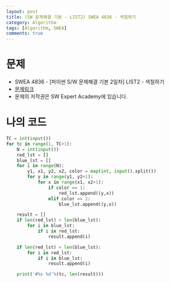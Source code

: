```yaml
---
layout: post
title: (SW 문제해결 기본 - LIST2) SWEA 4836 - 색칠하기
category: Algorithm
tags: [Algorithm, SWEA]
comments: true
---
```




# 문제

-  SWEA 4836 - [파이썬 S/W 문제해결 기본 2일차] LIST2 - 색칠하기
-  [문제링크](https://www.swexpertacademy.com/main/learn/course/subjectDetail.do?courseId=AVuPDN86AAXw5UW6&subjectId=AWOVF-WqqecDFAWg)
-  문제의 저작권은 SW Expert Academy에 있습니다.



# 나의 코드


```python
TC = int(input())
for tc in range(1, TC+1):
    N = int(input())
    red_lst = []
    blue_lst = []
    for i in range(N):
        y1, x1, y2, x2, color = map(int, input().split())
        for y in range(y1, y2+1):
            for x in range(x1, x2+1):
                if color == 1:
                    red_lst.append((y,x))
                elif color == 2:
                    blue_lst.append((y,x))

    result = []
    if len(red_lst) > len(blue_lst):
        for i in blue_lst:
            if i in red_lst:
                result.append(i)

    if len(red_lst) < len(blue_lst):
        for i in red_lst:
            if i in blue_lst:
                result.append(i)

    print('#%s %d'%(tc, len(result)))
```
